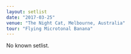 ```yaml
---
layout: setlist
date: "2017-03-25"
venue: "The Night Cat, Melbourne, Australia"
tour: "Flying Microtonal Banana"
---
```


No known setlist.
